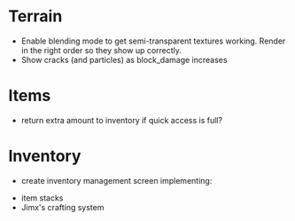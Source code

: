 # Terrain

* Enable blending mode to get semi-transparent textures working. Render in the right order so they show up correctly.
* Show cracks (and particles) as block_damage increases

# Items

* return extra amount to inventory if quick access is full?

# Inventory

* create inventory management screen implementing:
- item stacks
- Jimx's crafting system
